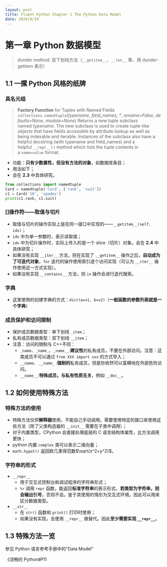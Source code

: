```yaml
---
layout: post
title: Fluent Python Chapter 1 The Python Data Model
date: 2024/9/19
---
```


# 第一章 Python 数据模型

> dunder method: 双下划线方法（`__getitem__`、`__len__` 等，用 dunder-getitem 表示）

## 1.1 一摞 Python 风格的纸牌

### 具名元组

>  **Factory Function** for Tuples with Named Fields
> `collections.namedtuple`(_typename_, _field_names_, _*_, _rename=False_, _defaults=None_, _module=None_)[](https://docs.python.org/3/library/collections.html#collections.namedtuple "Permalink to this definition")
> Returns a new tuple subclass named _typename_. The new subclass is used to create tuple-like objects that have fields accessible by attribute lookup as well as being indexable and iterable. Instances of the subclass also have a helpful docstring (with typename and field_names) and a helpful `__repr__()` method which lists the tuple contents in a `name=value` format.

- 功能：**只有少数属性，但没有方法的对象**，如数据库条目；
- 用法如下；
- 会在 **2.3** 中具体研究。
```python
from collections import namedtuple
Card = namedtuple('Card', ['rank', 'suit'])
c1 = Card('10', 'spades')
print(c1.rank, c1.suit)
```

### \[\]操作符——取值与切片

- 取值与切片的操作实际上是在同一接口中实现的——`__getitem__(self, idx)`；
- `idx` 中为单一参数时，表示读取值；
- `idx` 中为切片操作时，实际上传入的是一个 slice（切片）对象。会在 **2.4** 中具体研究；
- 如果没有实现 `__iter__` 方法，则在实现了 `__getitem__` 操作之后，**自动成为了可迭代对象**，`for` 迭代的操作使用索引逐个访问实现（可认为 `__iter__` 操作使用这一方式实现）。
- 如果没有实现 `__contains__` 方法，则 `in` 操作会进行迭代搜索。

### 字典

- 这里使用的创建字典的方式：`dict(a=v1, b=v2)`（**一般函数的参数列表就是一个字典**）

### 成员保护和访问限制

- 保护成员数据类型：单下划线 `_item`；
- 私有成员数据类型：双下划线 `__item`；
- 注意：访问的限制与 C++不同：
    - `_name`、`_name_`、`_name__`:**建议性**的私有成员，不要在外部访问。注意：这类成员不可以通过 `from XXX import xxx` 的方式导入；
    - `__name`、 `__name_` :**强制的**私有成员，但是你依然可以蛮横地在外部危险访问。
    - `__name__`:**特殊成员，与私有性质无关**，例如 `__doc__`。

## 1.2 如何使用特殊方法

### 特殊方法的使用

- 特殊方法仅供**解释器**使用，不能自己手动调用。需要使用特定的接口来使用这些方法（除了父类构造器的 `__init__` 需要在子类中调用）；
- 对于内置类型，CPython 会直接处理底层的 C 语言结构体属性，比方法调用更快；
- python 内置 `complex` 类可以表示二维向量；
- `math.hypot()` 返回欧几里得范数$\sqrt{x^2+y^2}$。

### 字符串的形式

- `__repr__`
    - 用于交互式控制台和调试程序的字符串形式；
    - `%r` 调用 `repr` 函数，能返回**标准字符串**的表示形式。**若类型为字符串，则会输出引号**，否则不会。鉴于其使用的情形为交互式环境，因此可以用来区分数据类型。
- `__str__`
    - 在 `str()` 函数和 `print()` 打印时使用；
    - 如果没有实现，会使用 `__repr__` 做替代。因此**至少需要实现 `__repr__`**。

## 1.3 特殊方法一览

参见 Python 语言参考手册中的"Data Model"

《流畅的 Python》P11
